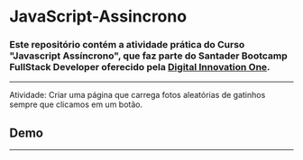 # JavaScript-Assincrono

### Este repositório contém a atividade prática do Curso "Javascript Assíncrono", que faz parte do Santader Bootcamp FullStack Developer oferecido pela [Digital Innovation One](https://digitalinnovation.one/).

---

Atividade:
Criar uma página que carrega fotos aleatórias de gatinhos sempre que clicamos em um botão.

## Demo
---

